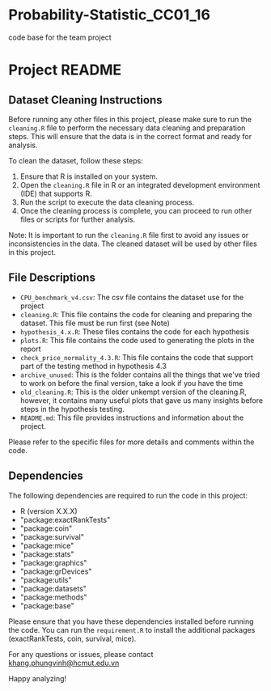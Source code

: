 # Probability-Statistic_CC01_16
code base for the team project
# Project README

## Dataset Cleaning Instructions

Before running any other files in this project, please make sure to run the `cleaning.R` file to perform the necessary data cleaning and preparation steps. This will ensure that the data is in the correct format and ready for analysis.

To clean the dataset, follow these steps:
1. Ensure that R is installed on your system.
2. Open the `cleaning.R` file in R or an integrated development environment (IDE) that supports R.
3. Run the script to execute the data cleaning process.
4. Once the cleaning process is complete, you can proceed to run other files or scripts for further analysis.

Note: It is important to run the `cleaning.R` file first to avoid any issues or inconsistencies in the data. The cleaned dataset will be used by other files in this project.

## File Descriptions

- `CPU_benchmark_v4.csv`: The csv file contains the dataset use for the project
- `cleaning.R`: This file contains the code for cleaning and preparing the dataset. This file must be run first (see Note)
- `hypothesis_4.x.R`: These files contains the code for each hypothesis
- `plots.R`: This file contains the code used to generating the plots in the report
- `check_price_normality_4.3.R`: This file contains the code that support part of the testing method in hypothesis 4.3
- `archive_unused`: This is the folder contains all the things that we've tried to work on before the final version, take a look if you have the time 
- `old_cleaning.R`: This is the older unkempt version of the cleaning.R, however, it contains many useful plots that gave us many insights before steps in the hypothesis testing.
- `README.md`: This file provides instructions and information about the project.

Please refer to the specific files for more details and comments within the code.

## Dependencies

The following dependencies are required to run the code in this project:
- R (version X.X.X)
- "package:exactRankTests" 
- "package:coin"           
- "package:survival"      
- "package:mice"           
- "package:stats"          
- "package:graphics"      
- "package:grDevices"      
- "package:utils"          
- "package:datasets"      
- "package:methods"        
- "package:base"     

Please ensure that you have these dependencies installed before running the code. You can run the `requirement.R` to install the additional packages (exactRankTests, coin, survival, mice).

For any questions or issues, please contact khang.phungvinh@hcmut.edu.vn

Happy analyzing!
